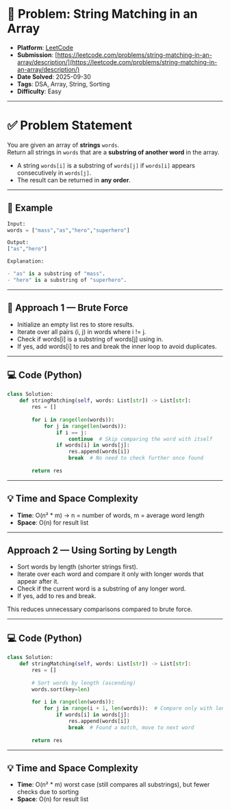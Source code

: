 # 🧲 Problem: String Matching in an Array

- **Platform**: [LeetCode](https://leetcode.com/problems/string-matching-in-an-array/description/)
- **Submission**: [https://leetcode.com/problems/string-matching-in-an-array/description/](https://leetcode.com/problems/string-matching-in-an-array/description/)
- **Date Solved**: 2025-09-30
- **Tags**: DSA, Array, String, Sorting
- **Difficulty**: Easy

---

# ✅ Problem Statement  

You are given an array of **strings** `words`.  
Return all strings in `words` that are a **substring of another word** in the array.  

- A string `words[i]` is a substring of `words[j]` if `words[i]` appears consecutively in `words[j]`.  
- The result can be returned in **any order**.  

---

## 🔹 Example  

```python
Input: 
words = ["mass","as","hero","superhero"]

Output:
["as","hero"]

Explanation:

- "as" is a substring of "mass".
- "hero" is a substring of "superhero".
```
---

## 🔹 Approach 1 — Brute Force

- Initialize an empty list res to store results.
- Iterate over all pairs (i, j) in words where i != j.
- Check if words[i] is a substring of words[j] using in.
- If yes, add words[i] to res and break the inner loop to avoid duplicates.

---

## 💻 Code (Python)

```python
class Solution:
    def stringMatching(self, words: List[str]) -> List[str]:
        res = []
        
        for i in range(len(words)):
            for j in range(len(words)):
                if i == j:
                    continue  # Skip comparing the word with itself
                if words[i] in words[j]:
                    res.append(words[i])
                    break  # No need to check further once found
        
        return res
```

---

## 💡 Time and Space Complexity
- **Time**: O(n² * m) → n = number of words, m = average word length
- **Space**: O(n) for result list

---

## Approach 2 — Using Sorting by Length

- Sort words by length (shorter strings first).
- Iterate over each word and compare it only with longer words that appear after it.
- Check if the current word is a substring of any longer word.
- If yes, add to res and break.

This reduces unnecessary comparisons compared to brute force.

---

## 💻 Code (Python)

```python
class Solution:
    def stringMatching(self, words: List[str]) -> List[str]:
        res = []
        
        # Sort words by length (ascending)
        words.sort(key=len)
        
        for i in range(len(words)):
            for j in range(i + 1, len(words)):  # Compare only with longer words
                if words[i] in words[j]:
                    res.append(words[i])
                    break  # Found a match, move to next word
        
        return res
```

---

## 💡 Time and Space Complexity
- **Time**: O(n² * m) worst case (still compares all substrings), but fewer checks due to sorting
- **Space**: O(n) for result list

